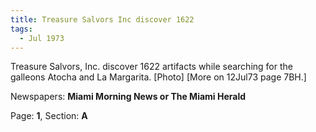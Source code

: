 ```yaml
---  
title: Treasure Salvors Inc discover 1622  
tags:  
  - Jul 1973  
---  
```

  
Treasure Salvors, Inc. discover 1622 artifacts while searching for the galleons Atocha and La Margarita. [Photo] [More on 12Jul73 page 7BH.]  
  
Newspapers: **Miami Morning News or The Miami Herald**  
  
Page: **1**, Section: **A** 

